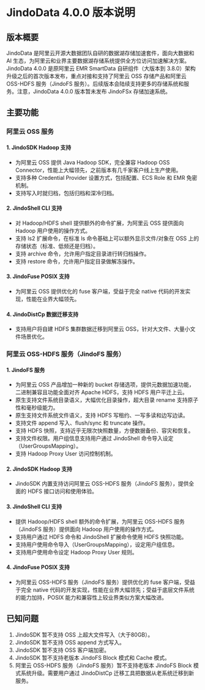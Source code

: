 # JindoData 4.0.0 版本说明

## 版本概要
JindoData 是阿里云开源大数据团队自研的数据湖存储加速套件，面向大数据和 AI 生态，为阿里云和业界主要数据湖存储系统提供全方位访问加速解决方案。
JindoData 4.0.0 是原阿里云 EMR SmartData 自研组件（大版本到 3.8.0）架构升级之后的首次版本发布，重点对接和支持了阿里云 OSS 存储产品和阿里云 OSS-HDFS 服务（JindoFS 服务）。后续版本会陆续支持更多的存储系统和服务。注意，JindoData 4.0.0 版本暂未发布 JindoFSx 存储加速系统。

## 主要功能

### 阿里云 OSS 服务
#### 1. JindoSDK Hadoop 支持
- 为阿里云 OSS 提供 Java Hadoop SDK，完全兼容 Hadoop OSS Connector，性能上大幅领先，之前版本有几千家客户线上生产使用。
- 支持多种 Credential Provider 设置方式，包括配置、ECS Role 和 EMR 免密机制。
- 支持写入时就归档，包括归档和深冷归档。

#### 2. JindoShell CLI 支持
- 对 Hadoop/HDFS shell 提供额外的命令扩展，为阿里云 OSS 提供面向 Hadoop 用户使用的操作方式。
- 支持 ls2 扩展命令，在标准 ls 命令基础上可以额外显示文件/对象在 OSS 上的存储状态（标准、低频还是归档）。
- 支持 archive 命令，允许用户指定目录进行转归档操作。
- 支持 restore 命令，允许用户指定目录做解冻操作。

#### 3. JindoFuse POSIX 支持
- 为阿里云 OSS 提供优化的 fuse 客户端，受益于完全 native 代码的开发实现，性能在业界大幅领先。

#### 4. JindoDistCp 数据迁移支持
- 支持用户将自建 HDFS 集群数据迁移到阿里云 OSS，针对大文件、大量小文件场景优化。

### 阿里云 OSS-HDFS 服务（JindoFS 服务）
#### 1. JindoFS 服务
- 为阿里云 OSS 产品增加一种新的 bucket 存储选项，提供元数据加速功能，二进制兼容且功能全面对齐 Apache HDFS，支持 HDFS 用户平迁上云。
- 原生支持文件系统目录语义，大幅优化目录操作，超大目录 rename 支持原子性和毫秒级能力。
- 原生支持文件系统文件语义，支持 HDFS 写租约、一写多读和边写边读。
- 支持文件 append 写入、flush/sync 和 truncate 操作。
- 支持 HDFS 快照，支持近乎无限次快照数量，方便数据备份、容灾和恢复。
- 支持文件权限。用户组信息支持用户通过 JindoShell 命令导入设定（UserGroupsMapping）。
- 支持 Hadoop Proxy User 访问控制机制。

#### 2. JindoSDK Hadoop 支持
- JindoSDK 内置支持访问阿里云 OSS-HDFS 服务（JindoFS 服务），提供全面的 HDFS 接口访问和使用体验。

#### 3. JindoShell CLI 支持
- 提供 Hadoop/HDFS shell 额外的命令扩展，为阿里云 OSS-HDFS 服务（JindoFS 服务）提供面向 Hadoop 用户使用的操作方式。
- 支持用户通过 HDFS 命令和 JindoShell 扩展命令使用 HDFS 快照功能。
- 支持用户使用命令导入（UserGroupsMapping），设定用户组信息。
- 支持用户使用命令设定 Hadoop Proxy User 规则。

#### 4. JindoFuse POSIX 支持
- 为阿里云 OSS-HDFS 服务（JindoFS 服务）提供优化的 fuse 客户端，受益于完全 native 代码的开发实现，性能在业界大幅领先；受益于底层文件系统的能力加持，POSIX 能力和兼容性上较业界类似方案大幅改进。


## 已知问题
1. JindoSDK 暂不支持 OSS 上超大文件写入（大于80GB）。
2. JindoSDK 暂不支持 OSS append 方式写入。
3. JindoSDK 暂不支持 OSS 客户端加密。
4. JindoSDK 暂不支持老版本 JindoFS Block 模式和 Cache 模式。
5. 阿里云 OSS-HDFS 服务（JindoFS 服务）暂不支持老版本 JindoFS Block 模式系统升级。需要用户通过 JindoDistCp 迁移工具把数据从老系统迁移到新服务。